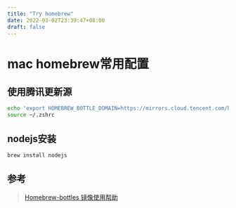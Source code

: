 ```yaml
---
title: "Try homebrew"
date: 2022-03-02T23:39:47+08:00
draft: false
---
```


# mac homebrew常用配置

## 使用腾讯更新源
```bash
echo 'export HOMEBREW_BOTTLE_DOMAIN=https://mirrors.cloud.tencent.com/homebrew-bottles' >> ~/.zshrc
source ~/.zshrc
```

## nodejs安装
```bash
brew install nodejs
```

## 参考
> [Homebrew-bottles 镜像使用帮助](https://mirrors.cloud.tencent.com/help/homebrew-bottles.html)